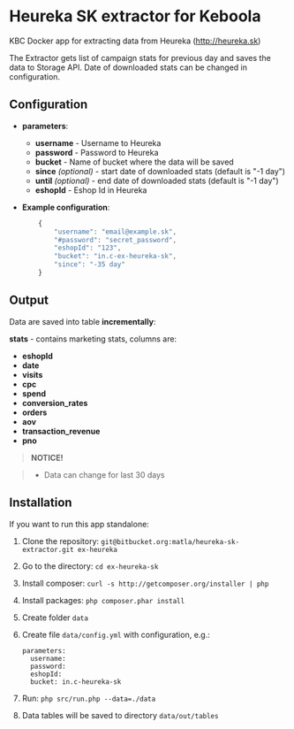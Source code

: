 # Heureka SK extractor for Keboola
KBC Docker app for extracting data from Heureka (http://heureka.sk)

The Extractor gets list of campaign stats for previous day and saves the data to Storage API. Date of downloaded stats can be changed in configuration.


## Configuration

- **parameters**:
    - **username** - Username to Heureka
    - **password** - Password to Heureka
    - **bucket** - Name of bucket where the data will be saved
    - **since** *(optional)* - start date of downloaded stats (default is "-1 day")
    - **until** *(optional)* - end date of downloaded stats (default is "-1 day")
    - **eshopId** - Eshop Id in Heureka

- **Example configuration**:
    ```javascript
        {
            "username": "email@example.sk",
            "#password": "secret_password",
            "eshopId": "123",
            "bucket": "in.c-ex-heureka-sk",
            "since": "-35 day"
        }
    ```

## Output

Data are saved into table **incrementally**:

**stats** - contains marketing stats, columns are:
- **eshopId** 
- **date** 
- **visits**   
- **cpc** 
- **spend**
- **conversion_rates** 
- **orders** 
- **aov**
- **transaction_revenue**
- **pno**


> **NOTICE!**

> - Data can change for last 30 days


## Installation

If you want to run this app standalone:

1. Clone the repository: `git@bitbucket.org:matla/heureka-sk-extractor.git ex-heureka`
2. Go to the directory: `cd ex-heureka-sk`
3. Install composer: `curl -s http://getcomposer.org/installer | php`
4. Install packages: `php composer.phar install`
5. Create folder `data`
6. Create file `data/config.yml` with configuration, e.g.:

    ```
    parameters:
      username:
      password:
      eshopId:
      bucket: in.c-heureka-sk
    ```
7. Run: `php src/run.php --data=./data`
8. Data tables will be saved to directory `data/out/tables`